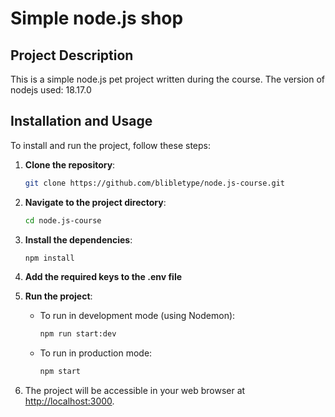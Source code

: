 # Simple node.js shop

## Project Description

This is a simple node.js pet project written during the course.
The version of nodejs used: 18.17.0

## Installation and Usage

To install and run the project, follow these steps:

1. **Clone the repository**:

   ```bash
   git clone https://github.com/blibletype/node.js-course.git
   ```

2. **Navigate to the project directory**:

   ```bash
   cd node.js-course
   ```

3. **Install the dependencies**:

   ```bash
   npm install
   ```
   
5. **Add the required keys to the .env file**

6. **Run the project**:

   - To run in development mode (using Nodemon):

     ```bash
     npm run start:dev
     ```

   - To run in production mode:
     ```bash
     npm start
     ```

5. The project will be accessible in your web browser at [http://localhost:3000](http://localhost:3000).
